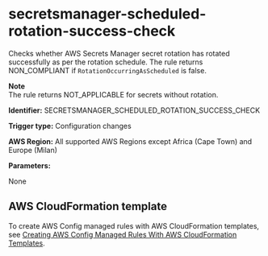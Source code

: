 # secretsmanager\-scheduled\-rotation\-success\-check<a name="secretsmanager-scheduled-rotation-success-check"></a>

Checks whether AWS Secrets Manager secret rotation has rotated successfully as per the rotation schedule\. The rule returns NON\_COMPLIANT if `RotationOccurringAsScheduled` is false\. 

**Note**  
The rule returns NOT\_APPLICABLE for secrets without rotation\.

**Identifier:** SECRETSMANAGER\_SCHEDULED\_ROTATION\_SUCCESS\_CHECK

**Trigger type:** Configuration changes

**AWS Region:** All supported AWS Regions except Africa \(Cape Town\) and Europe \(Milan\)

**Parameters:**

 None  

## AWS CloudFormation template<a name="w22aac11c29c17d317c17"></a>

To create AWS Config managed rules with AWS CloudFormation templates, see [Creating AWS Config Managed Rules With AWS CloudFormation Templates](aws-config-managed-rules-cloudformation-templates.md)\.